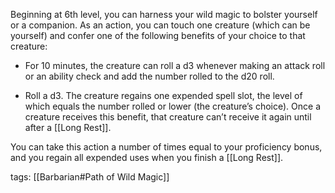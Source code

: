 Beginning at 6th level, you can harness your wild magic to bolster yourself or a companion. As an action, you can touch one creature (which can be yourself) and confer one of the following benefits of your choice to that creature:

-   For 10 minutes, the creature can roll a d3 whenever making an attack roll or an ability check and add the number rolled to the d20 roll.

-   Roll a d3. The creature regains one expended spell slot, the level of which equals the number rolled or lower (the creature’s choice). Once a creature receives this benefit, that creature can’t receive it again until after a [[Long Rest]].

You can take this action a number of times equal to your proficiency bonus, and you regain all expended uses when you finish a [[Long Rest]].

tags: [[Barbarian#Path of Wild Magic]]